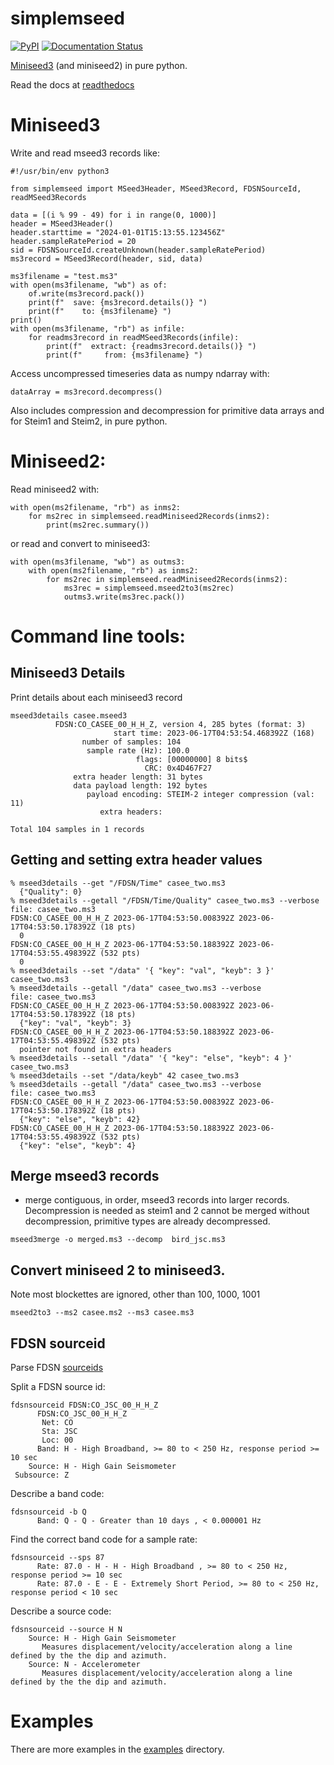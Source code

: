 # simplemseed


[![PyPI](https://img.shields.io/pypi/v/simplemseed)](https://pypi.org/project/simplemseed/)
[![Documentation Status](https://readthedocs.org/projects/simplemseed/badge/?version=latest)](https://simplemseed.readthedocs.io/en/latest/?badge=latest)

[Miniseed3](http://docs.fdsn.org/projects/miniseed3) (and miniseed2) in pure python.

Read the docs at [readthedocs](https://readthedocs.org/projects/simplemseed/)

# Miniseed3

Write and read mseed3 records like:

```
#!/usr/bin/env python3

from simplemseed import MSeed3Header, MSeed3Record, FDSNSourceId, readMSeed3Records

data = [(i % 99 - 49) for i in range(0, 1000)]
header = MSeed3Header()
header.starttime = "2024-01-01T15:13:55.123456Z"
header.sampleRatePeriod = 20
sid = FDSNSourceId.createUnknown(header.sampleRatePeriod)
ms3record = MSeed3Record(header, sid, data)

ms3filename = "test.ms3"
with open(ms3filename, "wb") as of:
    of.write(ms3record.pack())
    print(f"  save: {ms3record.details()} ")
    print(f"    to: {ms3filename} ")
print()
with open(ms3filename, "rb") as infile:
    for readms3record in readMSeed3Records(infile):
        print(f"  extract: {readms3record.details()} ")
        print(f"     from: {ms3filename} ")
```

Access uncompressed timeseries data as numpy ndarray with:
```
dataArray = ms3record.decompress()
```


Also includes compression and decompression
for primitive data arrays and
for Steim1 and Steim2, in pure python.

# Miniseed2:

Read miniseed2 with:
```
with open(ms2filename, "rb") as inms2:
    for ms2rec in simplemseed.readMiniseed2Records(inms2):
        print(ms2rec.summary())
```
or read and convert to miniseed3:
```
with open(ms3filename, "wb") as outms3:
    with open(ms2filename, "rb") as inms2:
        for ms2rec in simplemseed.readMiniseed2Records(inms2):
            ms3rec = simplemseed.mseed2to3(ms2rec)
            outms3.write(ms3rec.pack())
```

# Command line tools:


##  Miniseed3 Details

Print details about each miniseed3 record

```
mseed3details casee.mseed3
          FDSN:CO_CASEE_00_H_H_Z, version 4, 285 bytes (format: 3)
                       start time: 2023-06-17T04:53:54.468392Z (168)
                number of samples: 104
                 sample rate (Hz): 100.0
                            flags: [00000000] 8 bits$
                              CRC: 0x4D467F27
              extra header length: 31 bytes
              data payload length: 192 bytes
                 payload encoding: STEIM-2 integer compression (val: 11)
                    extra headers:

Total 104 samples in 1 records
```

## Getting and setting extra header values

```
% mseed3details --get "/FDSN/Time" casee_two.ms3
  {"Quality": 0}
% mseed3details --getall "/FDSN/Time/Quality" casee_two.ms3 --verbose
file: casee_two.ms3
FDSN:CO_CASEE_00_H_H_Z 2023-06-17T04:53:50.008392Z 2023-06-17T04:53:50.178392Z (18 pts)
  0
FDSN:CO_CASEE_00_H_H_Z 2023-06-17T04:53:50.188392Z 2023-06-17T04:53:55.498392Z (532 pts)
  0
% mseed3details --set "/data" '{ "key": "val", "keyb": 3 }' casee_two.ms3
% mseed3details --getall "/data" casee_two.ms3 --verbose
file: casee_two.ms3
FDSN:CO_CASEE_00_H_H_Z 2023-06-17T04:53:50.008392Z 2023-06-17T04:53:50.178392Z (18 pts)
  {"key": "val", "keyb": 3}
FDSN:CO_CASEE_00_H_H_Z 2023-06-17T04:53:50.188392Z 2023-06-17T04:53:55.498392Z (532 pts)
  pointer not found in extra headers
% mseed3details --setall "/data" '{ "key": "else", "keyb": 4 }' casee_two.ms3
% mseed3details --set "/data/keyb" 42 casee_two.ms3
% mseed3details --getall "/data" casee_two.ms3 --verbose
file: casee_two.ms3
FDSN:CO_CASEE_00_H_H_Z 2023-06-17T04:53:50.008392Z 2023-06-17T04:53:50.178392Z (18 pts)
  {"key": "else", "keyb": 42}
FDSN:CO_CASEE_00_H_H_Z 2023-06-17T04:53:50.188392Z 2023-06-17T04:53:55.498392Z (532 pts)
  {"key": "else", "keyb": 4}
```

##  Merge mseed3 records
- merge contiguous, in order, mseed3 records into larger records. Decompression
is needed as steim1 and 2 cannot be merged without decompression, primitive
types are already decompressed.
```
mseed3merge -o merged.ms3 --decomp  bird_jsc.ms3
```

##  Convert miniseed 2 to miniseed3.

Note most blockettes are ignored, other than 100, 1000, 1001

```
mseed2to3 --ms2 casee.ms2 --ms3 casee.ms3
```


## FDSN sourceid

Parse FDSN [sourceids](http://docs.fdsn.org/projects/source-identifiers/en/v1.0/)

Split a FDSN source id:
```
fdsnsourceid FDSN:CO_JSC_00_H_H_Z
      FDSN:CO_JSC_00_H_H_Z
       Net: CO
       Sta: JSC
       Loc: 00
      Band: H - High Broadband, >= 80 to < 250 Hz, response period >= 10 sec
    Source: H - High Gain Seismometer
 Subsource: Z
```   

Describe a band code:
```
fdsnsourceid -b Q
      Band: Q - Q - Greater than 10 days , < 0.000001 Hz
```

Find the correct band code for a sample rate:
```
fdsnsourceid --sps 87
      Rate: 87.0 - H - H - High Broadband , >= 80 to < 250 Hz, response period >= 10 sec
      Rate: 87.0 - E - E - Extremely Short Period, >= 80 to < 250 Hz, response period < 10 sec
```

Describe a source code:
```
fdsnsourceid --source H N
    Source: H - High Gain Seismometer
       Measures displacement/velocity/acceleration along a line defined by the the dip and azimuth.
    Source: N - Accelerometer
       Measures displacement/velocity/acceleration along a line defined by the the dip and azimuth.
```

# Examples

There are more examples in the
[examples](https://github.com/crotwell/simplemseed/tree/main/examples) directory.
